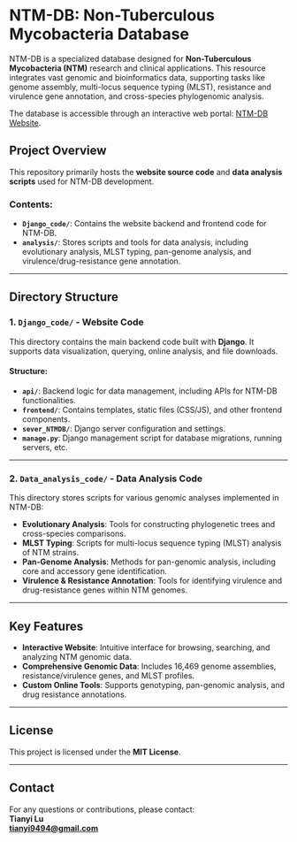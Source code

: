 # NTM-DB: Non-Tuberculous Mycobacteria Database  

NTM-DB is a specialized database designed for **Non-Tuberculous Mycobacteria (NTM)** research and clinical applications. This resource integrates vast genomic and bioinformatics data, supporting tasks like genome assembly, multi-locus sequence typing (MLST), resistance and virulence gene annotation, and cross-species phylogenomic analysis.  

The database is accessible through an interactive web portal: [NTM-DB Website](https://ngdc.cncb.ac.cn/ntmdb).

## Project Overview  
This repository primarily hosts the **website source code** and **data analysis scripts** used for NTM-DB development.  

### Contents:  
- **`Django_code/`**: Contains the website backend and frontend code for NTM-DB.  
- **`analysis/`**: Stores scripts and tools for data analysis, including evolutionary analysis, MLST typing, pan-genome analysis, and virulence/drug-resistance gene annotation.  

---

## Directory Structure  

### 1. `Django_code/` - Website Code  
This directory contains the main backend code built with **Django**. It supports data visualization, querying, online analysis, and file downloads.  

#### Structure:  
- **`api/`**: Backend logic for data management, including APIs for NTM-DB functionalities.  
- **`frontend/`**: Contains templates, static files (CSS/JS), and other frontend components.  
- **`sever_NTMDB/`**: Django server configuration and settings.  
- **`manage.py`**: Django management script for database migrations, running servers, etc.  

---

### 2. `Data_analysis_code/` - Data Analysis Code  
This directory stores scripts for various genomic analyses implemented in NTM-DB:  

- **Evolutionary Analysis**: Tools for constructing phylogenetic trees and cross-species comparisons.  
- **MLST Typing**: Scripts for multi-locus sequence typing (MLST) analysis of NTM strains.  
- **Pan-Genome Analysis**: Methods for pan-genomic analysis, including core and accessory gene identification.  
- **Virulence & Resistance Annotation**: Tools for identifying virulence and drug-resistance genes within NTM genomes.  

---

## Key Features  
- **Interactive Website**: Intuitive interface for browsing, searching, and analyzing NTM genomic data.  
- **Comprehensive Genomic Data**: Includes 16,469 genome assemblies, resistance/virulence genes, and MLST profiles.  
- **Custom Online Tools**: Supports genotyping, pan-genomic analysis, and drug resistance annotations.  

---

## License  
This project is licensed under the **MIT License**.  

---

## Contact  
For any questions or contributions, please contact:  
**Tianyi Lu**  
**tianyi9494@gmail.com**
